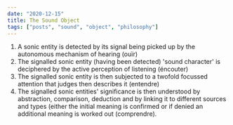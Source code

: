 ```yaml
---
date: "2020-12-15"
title: The Sound Object 
tags: ["posts", "sound", "object", "philosophy"]
---
```


1. A sonic entity is detected by its signal being picked up by the autonomous mechanism of hearing (ouïr)
2. The signalled sonic entity (having been detected) 'sound character' is deciphered by the active perception of listening (éncouter)
3. The signalled sonic entity is then subjected to a twofold focussed attention that judges then describes it (entendre)
4. The signalled sonic entities' significance is then understood by abstraction, comparison, deduction and by linking it to different sources and types (either the initial meaning is confirmed or if denied an additional meaning is worked out (comprendre).